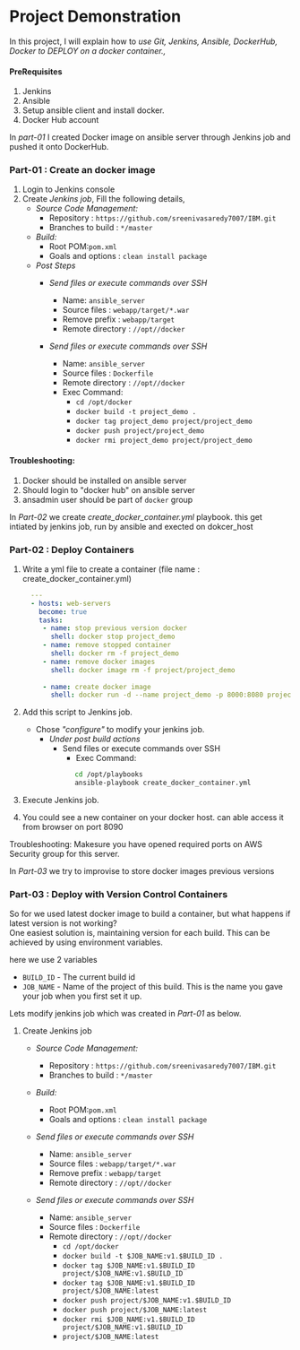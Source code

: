 # Project Demonstration


In this project, I will explain how to *use Git, Jenkins, Ansible, DockerHub, Docker to DEPLOY on a docker container.,*


#### PreRequisites
1. Jenkins 
2. Ansible 
3. Setup ansible client and install docker.
4. Docker Hub account 


In *part-01* I created Docker image on ansible server through Jenkins job and pushed it onto DockerHub. 

### Part-01 : Create an docker image 
    
1. Login to Jenkins console
1. Create *Jenkins job*, Fill the following details,
   - *Source Code Management:*
      - Repository : `https://github.com/sreenivasaredy7007/IBM.git`
      - Branches to build : `*/master`  
   - *Build:*
     - Root POM:`pom.xml`
     - Goals and options : `clean install package`
   - *Post Steps*
     - *Send files or execute commands over SSH*
       - Name: `ansible_server`
       - Source files	: `webapp/target/*.war`
       - Remove prefix	: `webapp/target`
       - Remote directory	: `//opt//docker`

     - *Send files or execute commands over SSH*
       - Name: `ansible_server`
       - Source files	: `Dockerfile`
       - Remote directory	: `//opt//docker`
       - Exec Command: 
	      - `cd /opt/docker`
          - `docker build -t project_demo .`
	      - `docker tag project_demo project/project_demo`
          - `docker push project/project_demo`
          - `docker rmi project_demo project/project_demo`
              

#### Troubleshooting:
1. Docker should be installed on ansible server 
2. Should login to "docker hub" on ansible server
3. ansadmin user should be part of `docker` group

In *Part-02* we create *create_docker_container.yml* playbook. this get intiated by jenkins job, run by ansible and exected on dokcer_host

### Part-02 : Deploy Containers

1. Write a yml file to create a container (file name : create_docker_container.yml)
   ```yaml
     ---
     - hosts: web-servers
       become: true
       tasks:
        - name: stop previous version docker
          shell: docker stop project_demo
        - name: remove stopped container
          shell: docker rm -f project_demo	  
        - name: remove docker images
          shell: docker image rm -f project/project_demo
          
        - name: create docker image
          shell: docker run -d --name project_demo -p 8000:8080 project/project_demo

1. Add this script to Jenkins job.
   - Chose *"configure"* to modify your jenkins job. 
     - *Under post build actions*
        - Send files or execute commands over SSH
          - Exec Command: 
          ```sh
             cd /opt/playbooks
             ansible-playbook create_docker_container.yml
            ```
          
1. Execute Jenkins job. 

1. You could see a new container on your docker host. can able access it from browser on port 8090

Troubleshooting: 
Makesure you have opened required ports on AWS Security group for this server. 

In *Part-03* we try to improvise to store docker images previous versions

### Part-03 : Deploy with Version Control Containers 

So for we used latest docker image to build a container, but what happens if latest version is not working?  
One easiest solution is, maintaining version for each build. This can be achieved by using environment variables. 

here we use 2 variables 
- `BUILD_ID` -  The current build id
- `JOB_NAME` - Name of the project of this build. This is the name you gave your job when you first set it up.


Lets modify jenkins job which was created in *Part-01* as below.

1. Create Jenkins job 
   - *Source Code Management:*
      - Repository : `https://github.com/sreenivasaredy7007/IBM.git`
      - Branches to build : `*/master`  
   - *Build:*
     - Root POM:`pom.xml`
     - Goals and options : `clean install package`
 
   - *Send files or execute commands over SSH*
     - Name: `ansible_server`
     - Source files	: `webapp/target/*.war`
     - Remove prefix	: `webapp/target`
     - Remote directory	: `//opt//docker`

   - *Send files or execute commands over SSH*
     - Name: `ansible_server`
     - Source files	: `Dockerfile`
     - Remote directory	: `//opt//docker`
      	- `cd /opt/docker`
        - `docker build -t $JOB_NAME:v1.$BUILD_ID .`
        - `docker tag $JOB_NAME:v1.$BUILD_ID project/$JOB_NAME:v1.$BUILD_ID`
        - `docker tag $JOB_NAME:v1.$BUILD_ID project/$JOB_NAME:latest`
        - `docker push project/$JOB_NAME:v1.$BUILD_ID`
        - `docker push project/$JOB_NAME:latest`
        - `docker rmi $JOB_NAME:v1.$BUILD_ID project/$JOB_NAME:v1.$BUILD_ID` 
        - `project/$JOB_NAME:latest`
